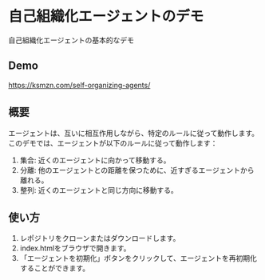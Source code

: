 # 自己組織化エージェントのデモ

自己組織化エージェントの基本的なデモ

## Demo

https://ksmzn.com/self-organizing-agents/

## 概要

エージェントは、互いに相互作用しながら、特定のルールに従って動作します。このデモでは、エージェントが以下のルールに従って動作します：

1. 集合: 近くのエージェントに向かって移動する。
2. 分離: 他のエージェントとの距離を保つために、近すぎるエージェントから離れる。
3. 整列: 近くのエージェントと同じ方向に移動する。


## 使い方

1. レポジトリをクローンまたはダウンロードします。
2. index.htmlをブラウザで開きます。
3. 「エージェントを初期化」ボタンをクリックして、エージェントを再初期化することができます。
